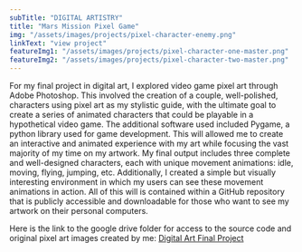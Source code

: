 ```yaml
---
subTitle: "DIGITAL ARTISTRY" 
title: "Mars Mission Pixel Game"
img: "/assets/images/projects/pixel-character-enemy.png"
linkText: "view project"
featureImg1: "/assets/images/projects/pixel-character-one-master.png"
featureImg2: "/assets/images/projects/pixel-character-two-master.png"
---
```


For my final project in digital art, I explored video game pixel art through Adobe Photoshop. This involved the creation of a couple, well-polished, characters using pixel art as my stylistic guide, with the ultimate goal to create a series of animated characters that could be playable in a hypothetical video game. The additional software used included Pygame, a python library used for game development. This will allowed me to create an interactive and animated experience with my art while focusing the vast majority of my time on my artwork. My final output includes three complete and well-designed characters, each with unique movement animations: idle, moving, flying, jumping, etc. Additionally, I created a simple but visually interesting environment in which my users can see these movement animations in action. All of this will is contained within a GitHub repository that is publicly accessible and downloadable for those who want to see my artwork on their personal computers.

Here is the link to the google drive folder for access to the source code and original pixel art images created by me: [Digital Art Final Project](https://drive.google.com/drive/folders/1xJ1nj8VRy5Em5l9DcXGhIl0K945eJbM5?usp=sharing)
